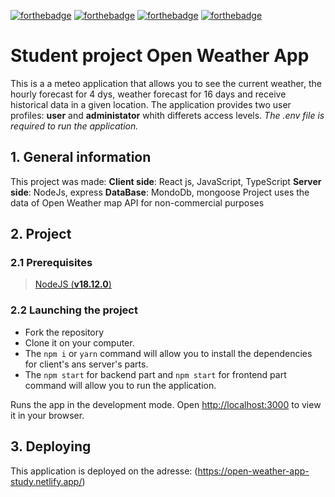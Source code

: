 [![forthebadge](https://forthebadge.com/images/badges/made-with-javascript.svg)](https://forthebadge.com)
[![forthebadge](https://forthebadge.com/images/badges/made-with-typescript.svg)](https://forthebadge.com)
[![forthebadge](https://forthebadge.com/images/badges/uses-css.svg)](https://forthebadge.com)
[![forthebadge](https://forthebadge.com/images/badges/uses-git.svg)](https://forthebadge.com)

# Student project Open Weather App
This is a a meteo application that allows you to see the current weather, the hourly forecast for 4 dys,  weather forecast for 16 days and  receive  historical data in a given location. 
The application provides two  user profiles:  **user** and **administator** whith differets access levels. 
*The .env file is required to run the application.*

## 1. General information
This project was made:
**Client side**: React js, JavaScript, TypeScript
**Server side**: NodeJs, express
**DataBase**: MondoDb, mongoose
Project uses the data of Open Weather map API for non-commercial purposes

## 2. Project

### 2.1 Prerequisites

>   [NodeJS (**v18.12.0**)](https://nodejs.org/en/)

### 2.2 Launching the project
-   Fork the repository
-   Clone it on your computer.
-   The `npm i` or `yarn` command will allow you to install the dependencies for client's ans server's parts.
-   The `npm start` for backend part and `npm start` for frontend part command will allow you to run the application.

Runs the app in the development mode.
Open [http://localhost:3000](http://localhost:3000) to view it in your browser.

## 3. Deploying
This application is deployed on the adresse: (https://open-weather-app-study.netlify.app/)


